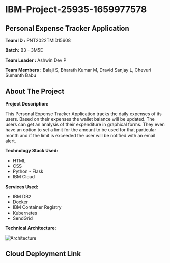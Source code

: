 # IBM-Project-25935-1659977578
## Personal Expense Tracker Application

**Team ID :** PNT2022TMID15608

**Batch:** B3 - 3M5E

**Team Leader :** Ashwin Dev P

**Team Members :** Balaji S, Bharath Kumar M, Dravid Sanjay L, Chevuri Sumanth Babu

## About The Project

**Project Description:**

This Personal Expense Tracker Application tracks the daily expenses of its users. Based on their expenses the wallet balance will be updated. The users can get an analysis of their expenditure in graphical forms. They even have an option to set a limit for the amount to be used for that particular month and if the limit is exceeded the user will be notified with an email alert.

**Technology Stack Used:**
- HTML
- CSS
- Python - Flask
- IBM Cloud

**Services Used:**
- IBM DB2
- Docker
- IBM Container Registry
- Kubernetes
- SendGrid


**Technical Architecture:**

![Architecture](https://user-images.githubusercontent.com/82449060/202844870-b7a89168-b399-4a4d-a44c-7f94bbd6e2df.png)


## Cloud Deployment Link


